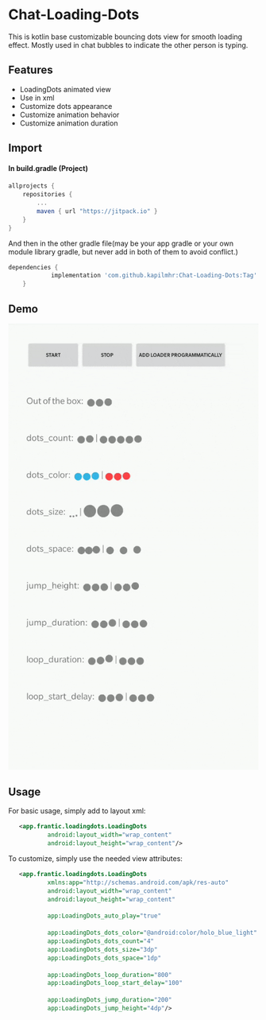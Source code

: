 # Chat-Loading-Dots
This is kotlin base customizable bouncing dots view for smooth loading effect. Mostly used in chat bubbles to indicate the other person is typing.

## Features

 - LoadingDots animated view
 - Use in xml
 - Customize dots appearance
 - Customize animation behavior
 - Customize animation duration

## Import

#### In build.gradle (Project)

``` gradle
allprojects {
    repositories {
        ...
        maven { url "https://jitpack.io" }
    }
}
``` 

And then in the other gradle file(may be your app gradle or your own module library gradle, but never add in both of them to avoid conflict.)

``` gradle
dependencies {
	        implementation 'com.github.kapilmhr:Chat-Loading-Dots:Tag'
	}
```

## Demo

![](sample/tuts.gif)


## Usage

For basic usage, simply add to layout xml:

 ```xml
    <app.frantic.loadingdots.LoadingDots
            android:layout_width="wrap_content"
            android:layout_height="wrap_content"/>
 ```

To customize, simply use the needed view attributes:

 ```xml
    <app.frantic.loadingdots.LoadingDots
            xmlns:app="http://schemas.android.com/apk/res-auto"
            android:layout_width="wrap_content"
            android:layout_height="wrap_content"

            app:LoadingDots_auto_play="true"

            app:LoadingDots_dots_color="@android:color/holo_blue_light"
            app:LoadingDots_dots_count="4"
            app:LoadingDots_dots_size="3dp"
            app:LoadingDots_dots_space="1dp"

            app:LoadingDots_loop_duration="800"
            app:LoadingDots_loop_start_delay="100"

            app:LoadingDots_jump_duration="200"
            app:LoadingDots_jump_height="4dp"/>
 ```
